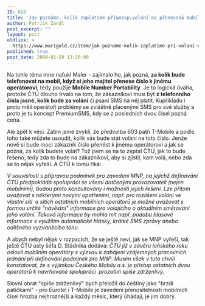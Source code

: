 ```yaml
---
ID: 820
title: 'Jak poznáme, kolik zaplatíme při&nbsp;volání na přenesená mobilní čísla?'
author: Patrick Zandl
post_excerpt: ""
layout: post
oldlink: >
  https://www.marigold.cz/item/jak-pozname-kolik-zaplatime-pri-volani-na-prenesena-mobilni-cisla
published: true
post_date: 2004-01-28 13:26:00
---
```

<p>
Na tohle téma mne naťukl Maler - zajímalo ho, jak pozná,<STRONG> za kolik bude telefonovat na mobil, když si jeho majitel přenese číslo k jinému operátorovi</STRONG>, tedy použije <STRONG>Mobile Number Portability</STRONG>. Je to logická úvaha, protože ČTÚ dlouho trvalo na tom, že zákazníkovi musí být <STRONG>z telefonního čísla jasné, kolik bude za volání</STRONG> či psaní SMS na něj platit. Kupříkladu i proto měli operátoři problémy se zvláštně placenými SMS pro své služby a proto je tu koncept PremiumSMS, kdy se z posledních dvou čísel pozná cena. </p>

<p>
Ale zpět k věci. Zatím jsme zvyklí, že předvolba 603 patří T-Mobile a podle toho také můžete usoudit, kolik vás bude stát volání na toto číslo. Jenže nově si bude moci zákazník číslo přenést k jinému operátorovi a jak se pozná, za kolik budete volat? Tož jsem se na to zeptal ČTÚ, jak to bude řešeno, tedy zda to bude na zákazníkovi, aby si zjistil, kam volá, nebo zda se to nějak vyřeší. A ČTÚ k tomu říká:</p>

<p>
<EM>V souvislosti s přípravou podmínek pro zavedení MNP, na jejichž definování ČTÚ předpokládá spolupráci se všemi dotčenými provozovateli (nejen mobilními), budou proto konzultovány i možnosti jejich řešení. Lze přitom uvažovat s některými novými opatřeními, např. pro rozlišení volání ve vlastní síti&#160; a sítích ostatních mobilních operátorů je možné uvažovat s formou určité "návěstní" informace pro volajícího o aktuálním směrování jeho volání. Taková informace by mohla mít např. podobu hlasové informace s využitím automatické hlásky, krátké SMS zprávy anebo odlišného vyzváněcího tónu.</EM></p>

<p>
A abych nebyl nějak v rozpacích, že se ještě neví, jak se MNP vyřeší, tak ještě ČTÚ ústy šéfa D. Stádníka dodává: <EM>ČTÚ již v závěru loňského roku oslovil mobilním operátory s výzvou k zahájení vzájemných pracovních jednání při definování podmínek pro MNP. Musím však v tuto chvíli konstatovat, že s výjimkou Českého Mobilu a.s. je přístup ostatních dvou operátorů k navrhované spolupráci&#160; prozatím spíše zdrženlivý.</EM></p>

<p>
Slovní obrat "spíše zdrženlivý" bych přeložil do češtiny jako "brzdí patičkami" - pro Eurotel i T-Mobile je zavedení přenositelnosti mobilních čísel hrozba nejhroznější a každý měsíc, který úhádají, je jim dobrý.</p>
